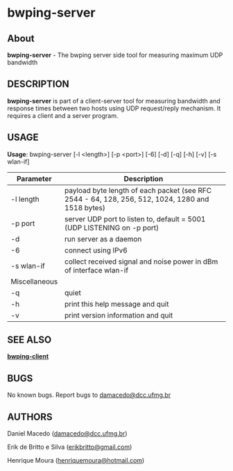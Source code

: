 bwping-server
=======

About
-------
**bwping-server** - The bwping server side tool for measuring maximum UDP bandwidth

DESCRIPTION
-------
**bwping-server** is part of a client-server tool for measuring bandwidth and response times between two hosts using UDP request/reply mechanism. It requires a client and a server program.

USAGE
-------
**Usage**: bwping-server [-l &lt;length>] [-p &lt;port>] [-6] [-d] [-q] [-h] [-v] [-s wlan-if] 

| Parameter | Description |
|---| ---|
    -l length | payload byte length of each packet (see RFC 2544 - 64, 128, 256, 512, 1024, 1280 and 1518 bytes)
    -p port | server UDP port to listen to, default = 5001 (UDP LISTENING on -p port)
    -d | run server as a daemon 
    -6 | connect using IPv6
    -s wlan-if | collect received signal and noise power in dBm of interface wlan-if
Miscellaneous | |
    -q | quiet
    -h | print this help message and quit
    -v | print version information and quit

SEE ALSO
-------
**[bwping-client](https://github.com/h3dema/bwping-udp/blob/master/docs/bwping-client.md)**

BUGS
-------
No known bugs.
Report bugs to <damacedo@dcc.ufmg.br>

AUTHORS
-------
Daniel Macedo ([damacedo@dcc.ufmg.br](damacedo@dcc.ufmg.br))

Erik de Britto e Silva (erikbritto@gmail.com)

Henrique Moura (henriquemoura@hotmail.com)

